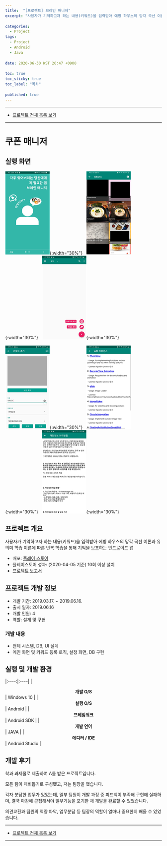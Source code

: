 ```yaml
---
title:  "[프로젝트] 브레인 매니저"
excerpt: "사용자가 기억하고자 하는 내용(키워드)을 입력받아 에빙 하우스의 망각 곡선 이론과 유의미 학습 이론에 따른 반복 학습을 통해 기억을 보조하는 안드로이드 앱"

categories:
  - Project
tags:
  - Project
  - Android
  - Java

date: 2020-06-30 KST 20:47 +0900

toc: true
toc_sticky: true
toc_label: "목차"

published: true
---
```


- - -

 - [프로젝트 전체 목록 보기](/projects)

- - -

# 쿠폰 매니저

## 실행 화면

![](/assets/images/posts/projects/brain-manager/image01.png){:width="30%"}&nbsp;&nbsp;
![](/assets/images/posts/projects/brain-manager/image02.png){:width="30%"}&nbsp;&nbsp;
![](/assets/images/posts/projects/brain-manager/image03.png){:width="30%"}
<br/><br/>
![](/assets/images/posts/projects/brain-manager/image04.png){:width="30%"}&nbsp;&nbsp;
![](/assets/images/posts/projects/brain-manager/image05.png){:width="30%"}&nbsp;&nbsp;
![](/assets/images/posts/projects/brain-manager/image06.png){:width="30%"}

## 프로젝트 개요

사용자가 기억하고자 하는 내용(키워드)을 입력받아 에빙 하우스의 망각 곡선 이론과 유의미 학습 이론에 따른 반복 학습을 통해 기억을 보조하는 안드로이드 앱

 - 배포: [플레이 스토어](https://play.google.com/store/apps/details?id=std.neomind.brainmanager)
 - 플레이스토어 성과: (2020-04-05 기준) 10회 이상 설치
 - [프로젝트 보고서](/assets/pdf/projects/brain-manager/final_report.pdf)

## 프로젝트 개발 정보

 - 개발 기간: 2019.03.17. ~ 2019.06.16.
 - 출시 일자: 2019.06.16 
 - 개발 인원: 4
 - 역할: 설계 및 구현

### 개발 내용

 - 전체 시스템, DB, UI 설계
 - 메인 화면 및 키워드 등록 로직, 설정 화면, DB 구현

## 실행 및 개발 환경

|:----:|:----|
| **<center>개발 O/S</center>** | Windows 10 |
| **<center>실행 O/S</center>** | Android |
| **<center>프레임워크</center>** | Android SDK |
| **<center>개발 언어</center>** | JAVA |
| **<center>에디터 / IDE</center>** | Android Studio |

## 개발 후기

학과 과제물로 제출하여 A를 받은 프로젝트입니다. 

모든 팀이 제비뽑기로 구성됐고, 저는 팀장을 했습니다. 

각자 분담한 업무가 있었는데, 일부 팀원이 개발 과정 중 피드백이 부족해 구현에 실패하며, 결국 마감에 근접해서야 일부기능을 포기한 채 개발을 완료할 수 있었습니다. 

의견교환과 팀원의 역량 파악, 업무분담 등 팀장의 역할이 얼마나 중요한지 배울 수 있었습니다.

- - -

 - [프로젝트 전체 목록 보기](/projects)

- - -